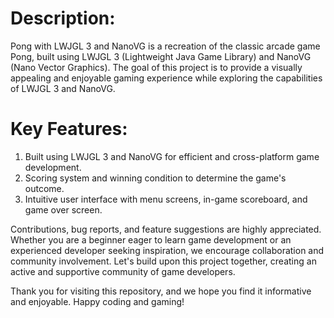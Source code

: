 # Description:

Pong with LWJGL 3 and NanoVG is a recreation of the classic arcade game Pong, built using LWJGL 3 (Lightweight Java Game Library) and NanoVG (Nano Vector Graphics). The goal of this project is to provide a visually appealing and enjoyable gaming experience while exploring the capabilities of LWJGL 3 and NanoVG.

# Key Features:

1. Built using LWJGL 3 and NanoVG for efficient and cross-platform game development.
2. Scoring system and winning condition to determine the game's outcome.
3. Intuitive user interface with menu screens, in-game scoreboard, and game over screen.

Contributions, bug reports, and feature suggestions are highly appreciated. Whether you are a beginner eager to learn game development or an experienced developer seeking inspiration, we encourage collaboration and community involvement. Let's build upon this project together, creating an active and supportive community of game developers.

Thank you for visiting this repository, and we hope you find it informative and enjoyable. Happy coding and gaming!
